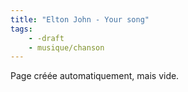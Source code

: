 ```yaml
---
title: "Elton John - Your song"
tags:
    - -draft
    - musique/chanson
---
```


Page créée automatiquement, mais vide.

